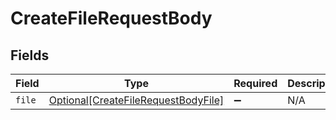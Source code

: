 # CreateFileRequestBody


## Fields

| Field                                                                                       | Type                                                                                        | Required                                                                                    | Description                                                                                 |
| ------------------------------------------------------------------------------------------- | ------------------------------------------------------------------------------------------- | ------------------------------------------------------------------------------------------- | ------------------------------------------------------------------------------------------- |
| `file`                                                                                      | [Optional[CreateFileRequestBodyFile]](../../models/operations/createfilerequestbodyfile.md) | :heavy_minus_sign:                                                                          | N/A                                                                                         |